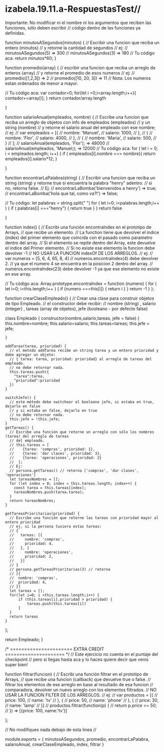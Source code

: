 # izabela.19.11.a-RespuestasTest//
Importante: No modificar ni el nombre ni los argumentos que reciben las funciones, sólo deben escribir
// código dentro de las funciones ya definidas.


function minutosASegundos(minutos) {
  // Escribir una funcion que reciba un entero (minutos)
  // y retorne la cantidad de segundos
  // ej:
  // minutosASegundos(5) => 300
  // minutosASegundos(3) => 180
  // Tu código aca:
      return minutos*60;
}

function promedio(array) {
  // escribir una funcion que reciba un arreglo de enteros (array)
  // y retorne el promedio de esos numeros
  // ej:
  // promedio([1,2,3]) => 2
  // promedio([10, 20, 3]) => 11
  // Nota: Los numeros estan ordenados de menor a mayor.

  // Tu código aca:
  var contador=0;
  for(let i =0;i<array.length;i++){
      contador+=array[i];
  }
  return contador/array.length

}

function salarioAnual(empleados, nombre) {
  // Escribe una funcion que reciba un arreglo de objetos con info de empleados (empleados)
  // y un string (nombre)
  // y retorne el salario anual del empleado con ese nombre;
  // ej: 
  // var empleados = [{
  //    nombre: 'Manuel',
  //    salario: 1000,
  //  },
  //  {
  //    nombre: 'Flor',
  //    salario: 4000,
  //  },
  //  {
  //    nombre: 'Maria',
  //    salario: 500,
  //  }
  // ];
  // salarioAnual(empleados, 'Flor'); => 48000
  // salarioAnual(empleados, 'Manuel;); => 12000
  // Tu código aca:
  for ( let i = 0; i < empleados.length; i++) {
    if ( empleados[i].nombre === nombre){
       return empleados[i].salario*12;
    }

}

function encontrarLaPalabra(string) {
  // Escribir una funcion que reciba un string (string) y retorne true si encuentra la palabra "henry" adentro.
  // si no, retorna false.
  // Ej:
  // encontrarLaBomba('bienvenidos a henry') => true;
  // encontrarLaBomba('hola que tal, como va?!') => false;

  // Tu código:
  let palabras = string.split(" ")
  for ( let i=0; i<palabras.length;i++ ) {
      if ( palabras[i] ==="henry") {
         return true
      }
  }
  return false

}

function index() {
  // Escribi una función encontraIndex en el prototipo de Arrays,
  // que recibe un elemento.
  // La function tiene que devolver el indice (index) del primer elemento que coincida con el pasado como parametro dentro del array.
  // Si el elemento se repite dentro del Array, este devuelve el indice del Primer elemento.
  // Si no existe ese elemento la funcion debe devolver -1
  // NO USAR LA FUNCION indexOf DE LOS ARREGLOS.
  // ej:
  // var numeros = [5, 6, 4, 65, 8, 4]
  // numeros.encontraIndex(4) debe devolver 2.
  // ya que el numero 4 se encuentra en la posicion 2 dentro del array.
  // numeros.encontraIndex(23) debe devolver -1 ya que ese elemento no existe en ese array.

  // Tu código aca:
   Array.prototype.encontraIndex = function (numero) {
    for ( let i=0; i<this.length;i++ ) {
        if (numero ===this[i]) {
            return i
        }
    }
    return -1
}
};



function crearClaseEmpleado() {
  // Crear una clase para construir objetos de tipo Empleado.
  // el constructor debe recibir:
  // nombre (string) , salario (integer) , tareas (array de objetos), jefe (booleano - por defecto false) 

  class Empleado {
    constructor(nombre,salario,tareas, jefe = false) {
      this.nombre=nombre;
      this.salario=salario;
      this.tareas=tareas;
      this.jefe = jefe;

    }

    addTarea(tarea, prioridad) {
      // el metodo addTarea recibe un string tarea y un entero prioridad y debe agregar un objeto:
      // { tarea: tarea, prioridad: prioridad} al arreglo de tareas del empleado.
      // no debe retornar nada.
      this.tareas.push({
        "tarea":tarea,
        "prioridad":prioridad
      })
    }

    switchJefe() {
      // este método debe switchear el booleano jefe, si estaba en true, dejarlo en false
      // y si estaba en false, dejarlo en true
      // no debe retornar nada.
      this.jefe = !this.jefe;
    }
    getTareas() {
      // Escribe una función que retorne un arreglo con sólo los nombres (tarea) del arreglo de tareas
      // del empleado.
      // this.tareas = [
      //    {tarea: 'compras', prioridad: 1},
      //    {tarea: 'dar clases', prioridad: 3},
      //    {tarea: 'operaciones', prioridad: 2}
      //  ];
      // Ej:
      // persona.getTareas() // retorna ['compras', 'dar clases', 'operaciones']
      let tareasNombres = [];
      for (let index = 0; index < this.tareas.length; index++) {
        const tarea = this.tareas[index];
        tareasNombres.push(tarea.tarea);
      }
      return tareasNombres;
    }

    getTareasPrioritarias(prioridad) {
      // Escribe una función que retorne las tareas con prioridad mayor al entero prioridad
      // ej, si la persona tuviera estas tareas:
      // {
      //   tareas: [{
      //     nombre: 'compras',
      //     prioridad: 4,
      //   }, {
      //     nombre: 'operaciones',
      //     prioridad: 2,
      //   }]
      // }
      // persona.getTareasPrioritarias(3) // retorna 
      // [{
      //  nombre: 'compras',
      //  prioridad: 4,
      // }]
      let tareas = [];
      for(let i=0; i <this.tareas.length;i++) {
          if (this.tareas[i].prioridad > prioridad) {
              tareas.push(this.tareas[i])
          }
      }
      return tareas
    }
  };

  return Empleado;
    }

/* ====================== EXTRA CREDIT ===================== */
// Este ejercicio no cuenta en el puntaje del checkpoint
// pero si llegas hasta aca y lo haces quiere decir que venis super bien!

function filtrar(funcion) {
  // Escribi una función filtrar en el prototipo de Arrays,
  // que recibe una funcion (callback) que devuelve true o false.
  // filtrar los elementos de ese arreglo en base al resultado de esa funcion
  // comparadora, devolver un nuevo arreglo con los elementos filtrados.
  // NO USAR LA FUNCION FILTER DE LOS ARREGLOS.
  // ej:
  // var productos = [{
  //   price: 100,
  //   name: 'tv'
  // }, {
  //   price: 50,
  //   name: 'phone'
  // }, {
  //   price: 30,
  //   name: 'lamp'
  // }]
  // productos.filtrar(function(p) {
  //   return p.price >= 50;
  // }) => [{price: 100, name:'tv'}]
  
  
};

// No modifiques nada debajo de esta linea
//

module.exports = {
  minutosASegundos,
  promedio,
  encontrarLaPalabra,
  salarioAnual,
  crearClaseEmpleado,
  index,
  filtrar
}
